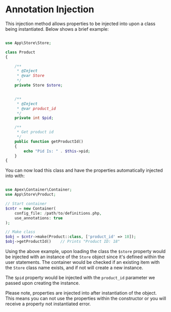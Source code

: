 
# Annotation Injection

This injection method allows properties to be injected into upon a class being instantiated.  Below shows a brief example:

~~~php

use App\Store\Store;

class Product
{

    /**
     * @Inject
     * @var Store
     */
    private Store $store;


    /**
     * @Inject
     * @var product_id
     */
    private int $pid;

    /**
     * Get product id
     */
    public function getProductId()
    {
        echo "Pid Is: " . $this->pid;
    }
{
~~~

You can now load this class and have the properties automatically injected into with:

~~~php

use Apex\Container\Container;
use App\Store\Product;

// Start container
$cntr = new Container(
    config_file: /path/to/definitions.php, 
    use_annotations: true
);

// Make class
$obj = $cntr->make(Product::class, ['product_id' => 18]);
$obj->getProductId()    // Prints "Product ID: 18"
~~~

Using the above example, upon loading the class the `$store` property would be injected with an instance of the `Store` object since it's defined within the user statements.  The container would be checked if an existing item with the `Store` class name exists, and if not will create a new instance.

The `$pid` property would be injected with the `product_id` parameter we passed upon creating the instance.

Please note, properties are injected into after instantiation of the object.  This means you can not use the properties within the constructor or you will receive a property not instantiated error.


